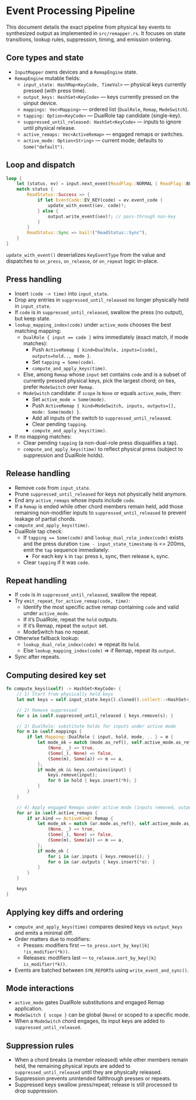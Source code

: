# Event Processing Pipeline

This document details the exact pipeline from physical key events to synthesized
output as implemented in `src/remapper.rs`. It focuses on state transitions,
lookup rules, suppression, timing, and emission ordering.

## Core types and state

- `InputMapper` owns devices and a `RemapEngine` state.
- `RemapEngine` mutable fields:
  - `input_state: HashMap<KeyCode, TimeVal>` — physical keys currently pressed (with press time).
  - `output_keys: HashSet<KeyCode>` — keys currently pressed on the uinput device.
  - `mappings: Vec<Mapping>` — ordered list (`DualRole`, `Remap`, `ModeSwitch`).
  - `tapping: Option<KeyCode>` — DualRole tap candidate (single-key).
  - `suppressed_until_released: HashSet<KeyCode>` — inputs to ignore until physical release.
  - `active_remaps: Vec<ActiveRemap>` — engaged remaps or switches.
  - `active_mode: Option<String>` — current mode; defaults to `Some("default")`.

## Loop and dispatch

```rust
loop {
    let (status, ev) = input.next_event(ReadFlag::NORMAL | ReadFlag::BLOCKING)?;
    match status {
        ReadStatus::Success => {
            if let EventCode::EV_KEY(code) = ev.event_code {
                update_with_event(&ev, code)?;
            } else {
                output.write_event(&ev)?; // pass-through non-key
            }
        }
        ReadStatus::Sync => bail!("ReadStatus::Sync"),
    }
}
```

`update_with_event()` deserializes `KeyEventType` from the value and dispatches to `on_press`,
`on_release`, or `on_repeat` logic in-place.

## Press handling

- Insert `(code -> time)` into `input_state`.
- Drop any entries in `suppressed_until_released` no longer physically held in `input_state`.
- If `code` is in `suppressed_until_released`, swallow the press (no output), but keep state.
- `lookup_mapping_index(code)` under `active_mode` chooses the best matching mapping:
  - `DualRole { input == code }` wins immediately (exact match, if mode matches):
    - Push `ActiveRemap { kind=DualRole, inputs=[code], outputs=hold.., mode }`.
    - Set `tapping = Some(code)`.
    - `compute_and_apply_keys(time)`.
  - Else, among `Remap` whose `input` set contains `code` and is a subset of currently pressed
    physical keys, pick the largest chord; on ties, prefer `ModeSwitch` over `Remap`.
  - `ModeSwitch` candidate: if `scope` is `None` or equals `active_mode`, then:
    - Set `active_mode = Some(mode)`.
    - Push `ActiveRemap { kind=ModeSwitch, inputs, outputs=[], mode: Some(mode) }`.
    - Add all inputs of the switch to `suppressed_until_released`.
    - Clear pending `tapping`.
    - `compute_and_apply_keys(time)`.
- If no mapping matches:
  - Clear pending `tapping` (a non-dual-role press disqualifies a tap).
  - `compute_and_apply_keys(time)` to reflect physical press (subject to suppression and DualRole holds).

## Release handling

- Remove `code` from `input_state`.
- Prune `suppressed_until_released` for keys not physically held anymore.
- End any `active_remaps` whose inputs include `code`.
- If a `Remap` is ended while other chord members remain held, add those remaining non-modifier
  inputs to `suppressed_until_released` to prevent leakage of partial chords.
- `compute_and_apply_keys(time)`.
- DualRole tap check:
  - If `tapping == Some(code)` and `lookup_dual_role_index(code)` exists and the press duration
    `time - input_state_timestamp` is <= 200ms, emit the `tap` sequence immediately:
    - For each key `k` in `tap`: press `k`, sync, then release `k`, sync.
  - Clear `tapping` if it was `code`.

## Repeat handling

- If `code` is in `suppressed_until_released`, swallow the repeat.
- Try `emit_repeat_for_active_remap(code, time)`:
  - Identify the most specific active remap containing `code` and valid under `active_mode`.
  - If it’s DualRole, repeat the `hold` outputs.
  - If it’s Remap, repeat the `output` set.
  - ModeSwitch has no repeat.
- Otherwise fallback lookup:
  - `lookup_dual_role_index(code)` => repeat its `hold`.
  - Else `lookup_mapping_index(code)` => if Remap, repeat its `output`.
- Sync after repeats.

## Computing desired key set

```rust
fn compute_keys(&self) -> HashSet<KeyCode> {
    // 1) Start from physically held keys
    let mut keys = self.input_state.keys().cloned().collect::<HashSet<_>>();

    // 2) Remove suppressed
    for s in &self.suppressed_until_released { keys.remove(s); }

    // 3) DualRole: substitute holds for inputs under active mode
    for m in &self.mappings {
        if let Mapping::DualRole { input, hold, mode, .. } = m {
            let mode_ok = match (mode.as_ref(), self.active_mode.as_ref()) {
                (None, _) => true,
                (Some(_), None) => false,
                (Some(m), Some(a)) => m == a,
            };
            if mode_ok && keys.contains(input) {
                keys.remove(input);
                for h in hold { keys.insert(*h); }
            }
        }
    }

    // 4) Apply engaged Remaps under active mode (inputs removed, outputs added)
    for ar in &self.active_remaps {
        if ar.kind == ActiveKind::Remap {
            let mode_ok = match (ar.mode.as_ref(), self.active_mode.as_ref()) {
                (None, _) => true,
                (Some(_), None) => false,
                (Some(m), Some(a)) => m == a,
            };
            if mode_ok {
                for i in &ar.inputs { keys.remove(i); }
                for o in &ar.outputs { keys.insert(*o); }
            }
        }
    }

    keys
}
```

## Applying key diffs and ordering

- `compute_and_apply_keys(time)` compares desired keys vs `output_keys` and emits a minimal diff.
- Order matters due to modifiers:
  - Presses: modifiers first — `to_press.sort_by_key(|k| !is_modifier(*k))`.
  - Releases: modifiers last — `to_release.sort_by_key(|k| is_modifier(*k))`.
- Events are batched between `SYN_REPORT`s using `write_event_and_sync()`.

## Mode interactions

- `active_mode` gates DualRole substitutions and engaged Remap application.
- `ModeSwitch { scope }` can be global (`None`) or scoped to a specific mode.
- When a `ModeSwitch` chord engages, its input keys are added to `suppressed_until_released`.

## Suppression rules

- When a chord breaks (a member released) while other members remain held, the remaining
  physical inputs are added to `suppressed_until_released` until they are physically released.
- Suppression prevents unintended fallthrough presses or repeats.
- Suppressed keys swallow press/repeat; release is still processed to drop suppression.

